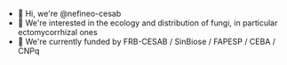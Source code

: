 - 👋 Hi, we're @nefineo-cesab
- 👀 We're interested in the ecology and distribution of fungi, in particular ectomycorrhizal ones
- 🌱 We're currently funded by FRB-CESAB / SinBiose / FAPESP / CEBA / CNPq

<!---
nefineo-cesab/nefineo-cesab is a ✨ special ✨ repository because its `README.md` (this file) appears on your GitHub profile.
You can click the Preview link to take a look at your changes.
--->
